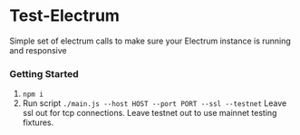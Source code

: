 # Test-Electrum
Simple set of electrum calls to make sure your Electrum instance is running and responsive


### Getting Started
1. `npm i`
2. Run script `./main.js --host HOST --port PORT --ssl --testnet`
Leave ssl out for tcp connections. Leave testnet out to use mainnet testing fixtures.
